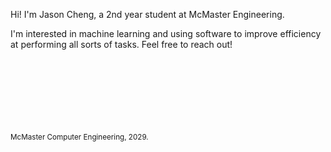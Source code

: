Hi! I'm Jason Cheng, a 2nd year student at McMaster Engineering.

I'm interested in machine learning and using software to improve 
efficiency at performing all sorts of tasks. Feel free to reach out!
<!-- <img src="https://i.imgur.com/Ek1CAdL.png" style="width: 50%; height:auto;"> -->
<br />
<br />
<br />
<br />
<br />
<br />
<br />
<sub>McMaster Computer Engineering, 2029.</sub>
